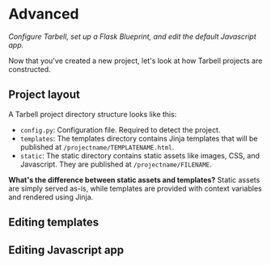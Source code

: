 # Advanced
*Configure Tarbell, set up a Flask Blueprint, and edit the default Javascript app.*

Now that you've created a new project, let's look at how Tarbell projects are constructed. 

## Project layout

A Tarbell project directory structure looks like this:

* `config.py`: Configuration file. Required to detect the project.
* `templates`: The templates directory contains Jinja templates that will be published at `/projectname/TEMPLATENAME.html`.
* `static`: The static directory contains static assets like images, CSS, and Javascript. They are published at `/projectname/FILENAME`.

**What's the difference between static assets and templates?** Static assets are simply served as-is, while templates are provided with context variables and rendered using Jinja.

## Editing templates

## Editing Javascript app
